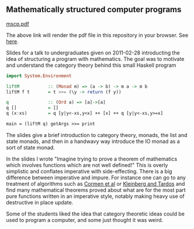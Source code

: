 
## Mathematically structured computer programs

[mscp.pdf](http://sshastry.github.io/mscp/mscp.pdf)

The above link will render the pdf file in this repository in your browser. See [here](http://webapps.stackexchange.com/questions/48061/can-i-trick-github-into-displaying-the-pdf-in-the-browser-instead-of-downloading).

Slides for a talk to undergraduates given on 2011-02-28 introducting the idea of structuring a program with mathematics. The goal was to motivate and understand the category theory behind this small Haskell program

```haskell
import System.Environment

liftM           :: (Monad m) => (a -> b) -> m a -> m b
liftM f t       = t >>= (\y -> return (f y))

q               :: (Ord a) => [a]->[a]
q []            = []
q (x:xs)        = q [y|y<-xs,y<x] ++ [x] ++ q [y|y<-xs,y>=x]

main = (liftM q) getArgs >>= print
```

The slides give a brief introduction to category theory, monads, the list and state monads, and then in a handwavy way introduce the IO monad as a sort of state monad.

In the slides I wrote "Imagine trying to prove a theorem of mathematics which involves functions which are not well defined!" This is overly simplistic and conflates imperative with side-effecting. There is a big difference between imperative and impure. For instance one can go to any treatment of algorithms such as [Cormen et al](http://mitpress.mit.edu/books/introduction-algorithms) or [Kleinberg and Tardos](http://www.amazon.com/Algorithm-Design-Jon-Kleinberg/dp/0321295358) and find many mathematical theorems proved about what are for the most part pure functions written in an imperative style, notably making heavy use of destructive in place update.

Some of the students liked the idea that category theoretic ideas could be used to program a computer, and some just thought it was weird.

